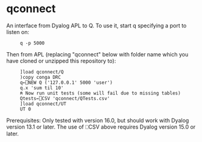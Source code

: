 # qconnect

An interface from Dyalog APL to Q. To use it, start q specifying
a port to listen on:
``` 
     q -p 5000
```
Then from APL (replacing "qconnect" below with folder name which
you have cloned or unzipped this repository to):
``` 
     ]load qconnect/Q
     )copy conga DRC
     q←⎕NEW Q ('127.0.0.1' 5000 'user')
     q.x 'sum til 10'
     ⍝ Now run unit tests (some will fail due to missing tables)
     Qtests←⎕CSV 'qconnect/QTests.csv'
     ]load qconnect/UT
     UT 0
```
Prerequisites: Only tested with version 16.0, but should work with Dyalog version 13.1 or later. The use of ⎕CSV above requires Dyalog version 15.0 or later.
